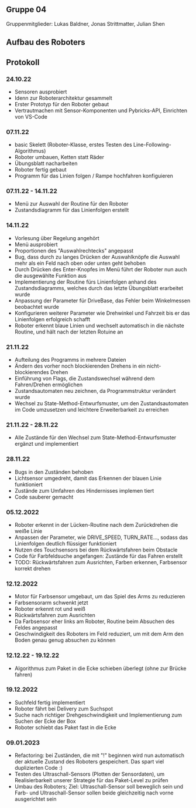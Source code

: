 ## Gruppe 04
Gruppenmitglieder: Lukas Baldner, Jonas Strittmatter, Julian Shen

## Aufbau des Roboters


## Protokoll

### 24.10.22
- Sensoren ausprobiert
- Idenn zur Roboterarchitektur gesammelt
- Erster Prototyp für den Roboter gebaut
- Vertrautmachen mit Sensor-Komponenten und Pybricks-API, Einrichten von VS-Code

### 07.11.22
- basic Skelett (Roboter-Klasse, erstes Testen des Line-Following-Algorithmus)
- Roboter umbauen, Ketten statt Räder
- Übungsblatt nacharbeiten
- Roboter fertig gebaut
- Programm für das Linien folgen / Rampe hochfahren konfiguieren

### 07.11.22 - 14.11.22
- Menü zur Auswahl der Routine für den Roboter
- Zustandsdiagramm für das Linienfolgen erstellt

### 14.11.22
- Vorlesung über Regelung angehört
- Menü ausprobiert
- Proportionen des "Auswahlrechtecks" angepasst
- Bug, dass durch zu langes Drücken der Auswahlknöpfe die Auswahl mehr als ein Feld nach oben oder unten geht behoben
- Durch Drücken des Enter-Knopfes im Menü führt der Roboter nun auch die ausgewählte Funktion aus
- Implementierung der Routine fürs Linienfolgen anhand des Zustandsdiagramms, welches durch das letzte Übungsblatt erarbeitet wurde
- Anpassung der Parameter für DriveBase, das Fehler beim Winkelmessen beobachtet wurde
- Konfigurieren weiterer Parameter wie Drehwinkel und Fahrzeit bis er das Linienfolgen erfolgreich schafft
- Roboter erkennt blaue Linien und wechselt automatisch in die nächste Routine, und hält nach der letzten Rotuine an

### 21.11.22
- Aufteilung des Programms in mehrere Dateien
- Ändern des vorher noch blockierenden Drehens in ein nicht-blockierendes Drehen
- Einführung von Flags, die Zustandswechsel während dem Fahren/Drehen ermöglichen
- Zustandsautomaten neu zeichnen, da Programmstruktur verändert wurde
- Wechsel zu State-Method-Entwurfsmuster, um den Zustandsautomaten im Code umzusetzen und leichtere Erweiterbarkeit zu erreichen

### 21.11.22 - 28.11.22
- Alle Zustände für den Wechsel zum State-Method-Entwurfsmuster ergänzt und implementiert

### 28.11.22
- Bugs in den Zuständen behoben
- Lichtsensor umgedreht, damit das Erkennen der blauen Linie funktioniert
- Zustände zum Umfahren des Hindernisses implemen tiert
- Code sauberer gemacht

### 05.12.2022
- Roboter erkennt in der Lücken-Routine nach dem Zurückdrehen die weiße Linie
- Anpassen der Parameter, wie DRIVE_SPEED, TURN_RATE..., sodass das Linienfolgen deutlich flüssiger funktioniert
- Nutzen des Touchsensors bei dem Rückwärtsfahren beim Obstacle
- Code für Farbfeldsuche angefangen: Zustände für das Fahren erstellt
- TODO: Rückwärtsfahren zum Ausrichten, Farben erkennen, Farbsensor korrekt drehen

### 12.12.2022
- Motor für Farbsensor umgebaut, um das Spiel des Arms zu reduzieren
- Farbsensorarm schwenkt jetzt
- Roboter erkennt rot und weiß
- Rückwärtsfahren zum Ausrichten
- Da Farbsensor eher links am Roboter, Routine beim Absuchen des Feldes angepasst
- Geschwindigkeit des Roboters im Feld reduziert, um mit dem Arm den Boden genau genug absuchen zu können

### 12.12.22 - 19.12.22
- Algorithmus zum Paket in die Ecke schieben überlegt (ohne zur Brücke fahren)

### 19.12.2022
- Suchfeld fertig implementiert
- Roboter fährt bei Delivery zum Suchspot
- Suche nach richtiger Drehgeschwindigkeit und Implementierung zum Suchen der Ecke der Box
- Roboter schiebt das Paket fast in die Ecke

### 09.01.2023
- Refactoring: bei Zuständen, die mit "!" beginnen wird nun automatisch der aktuelle
  Zustand des Roboters gespeichert. Das spart viel duplizierten Code :)
- Testen des Ultraschall-Sensors (Plotten der Sensordaten), um Realisierbarkeit unserer
  Strategie für das Paket-Level zu prüfen
- Umbau des Roboters; Ziel: Ultraschall-Sensor soll beweglich sein und Farb- und
  Ultraschall-Sensor sollen beide gleichzeitig nach vorne ausgerichtet sein
